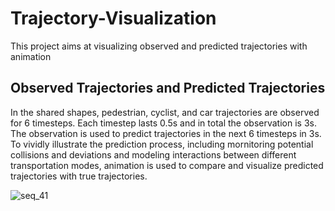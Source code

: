 # Trajectory-Visualization
This project aims at visualizing observed and predicted trajectories with animation

## Observed Trajectories and Predicted Trajectories
In the shared shapes, pedestrian, cyclist, and car trajectories are observed for 6 timesteps. Each timestep lasts 0.5s and in total the observation is 3s. The observation is used to predict trajectories in the next 6 timesteps in 3s. To vividly illustrate the prediction process, including mornitoring potential collisions and deviations and modeling interactions between different transportation modes, animation is used to compare and visualize predicted trajectories with true trajectories. 

![seq_41](https://user-images.githubusercontent.com/17293837/30251856-725980b2-9668-11e7-8072-11e249fb77d2.gif)

